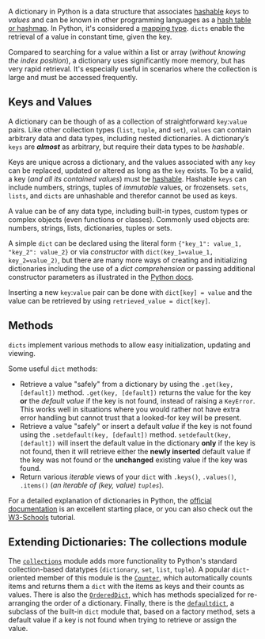 A dictionary in Python is a data structure that associates [hashable][term-hashable] _keys_ to _values_ and can be known in other programming languages as a [hash table or hashmap][hashtable-wikipedia]. In Python, it's considered a [mapping type][mapping-types-dict]. `dicts` enable the retrieval of a value in constant time, given the key.

Compared to searching for a value within a list or array (_without knowing the index position_), a dictionary uses significantly more memory, but has very rapid retrieval. It's especially useful in scenarios where the collection is large and must be accessed frequently.

## Keys and Values

A dictionary can be though of as a collection of straightforward `key`:`value` pairs. Like other collection types (`list`, `tuple`, and `set`), `values` can contain arbitrary data and data types, including nested dictionaries. A dictionary’s `keys` are _**almost**_ as arbitrary, but require their data types to be _hashable_.

Keys are unique across a dictionary, and the values associated with any `key` can be replaced, updated or altered as long as the `key` exists. To be a valid, a key (_and all its contained values_) must be [hashable][term-hashable]. Hashable `keys` can include numbers, strings, tuples of _immutable_ values, or frozensets. `sets`, `lists`, and `dicts` are unhashable and therefor cannot be used as keys.

A value can be of any data type, including built-in types, custom types or complex objects (even functions or classes). Commonly used objects are: numbers, strings, lists, dictionaries, tuples or sets.

A simple `dict` can be declared using the literal form `{"key_1": value_1, "key_2": value_2}` or via _constructor_ with `dict(key_1=value_1, key_2=value_2)`, but there are many more ways of creating and initializing dictionaries including the use of a _dict comprehension_ or passing additional constructor parameters as illustrated in the [Python docs][mapping-types-dict].

Inserting a new `key`:`value` pair can be done with `dict[key] = value` and the value can be retrieved by using `retrieved_value = dict[key]`.

## Methods

`dicts` implement various methods to allow easy initialization, updating and viewing.

Some useful `dict` methods:

- Retrieve a value "safely" from a dictionary by using the `.get(key, [default])` method. `.get(key, [default])` returns the value for the key **or** the _default value_ if the key is not found, instead of raising a `KeyError`. This works well in situations where you would rather not have extra error handling but cannot trust that a looked-for key will be present.
- Retrieve a value "safely" or insert a default _value_ if the key is not found using the `.setdefault(key, [default])` method. `setdefault(key, [default])` will insert the default value in the dictionary **only** if the key is not found, then it will retrieve either the **newly inserted** default value if the key was not found or the **unchanged** existing value if the key was found.
- Return various _iterable_ views of your `dict` with `.keys()`, `.values()`, `.items()` (_an iterable of (key, value) `tuples`_).

For a detailed explanation of dictionaries in Python, the [official documentation][dicts-docs] is an excellent starting place, or you can also check out the [W3-Schools][how-to-dicts] tutorial.

## Extending Dictionaries: The collections module

The [`collections`][collections-docs] module adds more functionality to Python's standard collection-based datatypes (`dictionary`, `set`, `list`, `tuple`). A popular `dict`-oriented member of this module is the [`Counter`][counter-dicts], which automatically counts items and returns them a `dict` with the items as keys and their counts as values. There is also the [`OrderedDict`][ordered-dicts-docs], which has methods specialized for re-arranging the order of a dictionary. Finally, there is the [`defaultdict`][default-dicts], a subclass of the built-in `dict` module that, based on a factory method, sets a default value if a key is not found when trying to retrieve or assign the value.

[term-hashable]: https://docs.python.org/3/glossary.html#term-hashable
[hashtable-wikipedia]: https://en.wikipedia.org/wiki/Hash_table
[mapping-types-dict]: https://docs.python.org/3/library/stdtypes.html#mapping-types-dict
[dicts-docs]: https://docs.python.org/3/tutorial/datastructures.html#dictionaries
[how-to-dicts]: https://www.w3schools.com/python/python_dictionaries.asp
[collections-docs]: https://docs.python.org/3/library/collections.html
[counter-dicts]: https://docs.python.org/3/library/collections.html#collections.Counter
[ordered-dicts-docs]: https://docs.python.org/3/library/collections.html#collections.OrderedDict
[default-dicts]: https://docs.python.org/2/library/collections.html#collections.defaultdict
